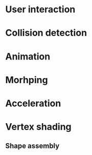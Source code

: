 
# User interaction


# Collision detection


# Animation


# Morhping


# Acceleration


# Vertex shading




## Shape assembly